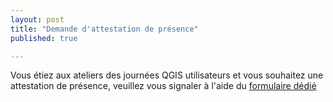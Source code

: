 ```yaml
---
layout: post
title: "Demande d'attestation de présence"
published: true

--- 
```


Vous étiez aux ateliers des journées QGIS utilisateurs et vous souhaitez une attestation de présence, veuillez vous signaler à l'aide du [formulaire dédié](https://framaforms.org/demande-attestation-de-presence-journees-qgis-1678713151)